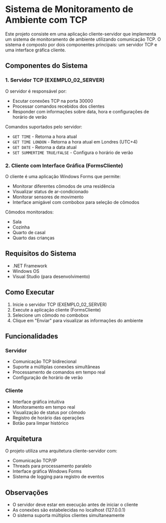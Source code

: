 # Sistema de Monitoramento de Ambiente com TCP

Este projeto consiste em uma aplicação cliente-servidor que implementa um sistema de monitoramento de ambiente utilizando comunicação TCP. O sistema é composto por dois componentes principais: um servidor TCP e uma interface gráfica cliente.

## Componentes do Sistema

### 1. Servidor TCP (EXEMPLO_02_SERVER)
O servidor é responsável por:
- Escutar conexões TCP na porta 30000
- Processar comandos recebidos dos clientes
- Responder com informações sobre data, hora e configurações de horário de verão

Comandos suportados pelo servidor:
- `GET TIME` - Retorna a hora atual
- `GET TIME LONDON` - Retorna a hora atual em Londres (UTC+4)
- `GET DATE` - Retorna a data atual
- `SET SUMMERTIME TRUE/FALSE` - Configura o horário de verão

### 2. Cliente com Interface Gráfica (FormsCliente)
O cliente é uma aplicação Windows Forms que permite:
- Monitorar diferentes cômodos de uma residência
- Visualizar status de ar-condicionado
- Monitorar sensores de movimento
- Interface amigável com combobox para seleção de cômodos

Cômodos monitorados:
- Sala
- Cozinha
- Quarto de casal
- Quarto das crianças

## Requisitos do Sistema
- .NET Framework
- Windows OS
- Visual Studio (para desenvolvimento)

## Como Executar

1. Inicie o servidor TCP (EXEMPLO_02_SERVER)
2. Execute a aplicação cliente (FormsCliente)
3. Selecione um cômodo no combobox
4. Clique em "Enviar" para visualizar as informações do ambiente

## Funcionalidades

### Servidor
- Comunicação TCP bidirecional
- Suporte a múltiplas conexões simultâneas
- Processamento de comandos em tempo real
- Configuração de horário de verão

### Cliente
- Interface gráfica intuitiva
- Monitoramento em tempo real
- Visualização de status por cômodo
- Registro de horário das operações
- Botão para limpar histórico

## Arquitetura
O projeto utiliza uma arquitetura cliente-servidor com:
- Comunicação TCP/IP
- Threads para processamento paralelo
- Interface gráfica Windows Forms
- Sistema de logging para registro de eventos

## Observações
- O servidor deve estar em execução antes de iniciar o cliente
- As conexões são estabelecidas no localhost (127.0.0.1)
- O sistema suporta múltiplos clientes simultaneamente 